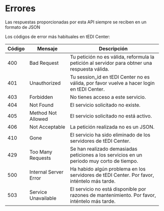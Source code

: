 # Errores

<aside class="notice">Las respuestas proporcionadas por esta API siempre se reciben en un formato de JSON</aside>

Los códigos de error más habituales en tEDI Center:

Código | Mensaje | Descripción
------ | ------- | -----------
400 | Bad Request | Tu petición no es válida, reformula la petición al servidor para obtner una respuesta válida.
401 | Unauthorized | Tu session_id en tEDI Center no es válida, por favor vuelve a hacer login en tEDI Center.
403 | Forbidden | No tienes acceso a este servicio.
404 | Not Found | El servicio solicitado no existe.
405 | Method Not Allowed | El servicio solicitado no está activo.
406 | Not Acceptable | La petición realizada no es un JSON.
410 | Gone | El servicio ha sido eliminado de los servidores de tEDI Center.
429 | Too Many Requests | Se han realizado demasiadas peticiones a los servicios en un periodo muy corto de tiempo.
500 | Internal Server Error | Ha habido algún problema en los servidores de tEDI Center. Por favor, inténtelo más tarde.
503 | Service Unavailable | El servicio no está disponible por razones de mantenimiento. Por favor, inténtelo más tarde.
